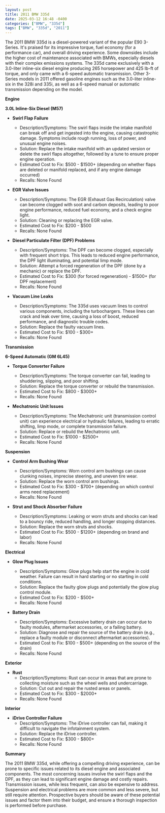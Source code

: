 ```yaml
---
layout: post
title: 2011 BMW 335d
date: 2025-03-12 16:48 -0400
categories: ["BMW", "335d"]
tags: ["BMW", "335d", "2011"]
---
```

The 2011 BMW 335d is a diesel-powered variant of the popular E90 3-Series. It's praised for its impressive torque, fuel economy (for a performance car), and overall driving experience. Some downsides include the higher cost of maintenance associated with BMWs, especially diesels with their complex emissions systems. The 335d came exclusively with a 3.0-liter inline-six diesel engine producing 265 horsepower and 425 lb-ft of torque, and only came with a 6-speed automatic transmission. Other 3-Series models in 2011 offered gasoline engines such as the 3.0-liter inline-six in the 328i and 335i, as well as a 6-speed manual or automatic transmission depending on the model.

**Engine**

**3.0L Inline-Six Diesel (M57)**

*   **Swirl Flap Failure**
    *   Description/Symptoms: The swirl flaps inside the intake manifold can break off and get ingested into the engine, causing catastrophic damage. Symptoms include rough running, loss of power, and unusual engine noises.
    *   Solution: Replace the intake manifold with an updated version or delete the swirl flaps altogether, followed by a tune to ensure proper engine operation.
    *   Estimated Cost to Fix: $500 - $1500+ (depending on whether flaps are deleted or manifold replaced, and if any engine damage occurred)
    *   Recalls: None Found

*   **EGR Valve Issues**
    *   Description/Symptoms: The EGR (Exhaust Gas Recirculation) valve can become clogged with soot and carbon deposits, leading to poor engine performance, reduced fuel economy, and a check engine light.
    *   Solution: Cleaning or replacing the EGR valve.
    *   Estimated Cost to Fix: $200 - $500
    *   Recalls: None Found

*   **Diesel Particulate Filter (DPF) Problems**
    *   Description/Symptoms: The DPF can become clogged, especially with frequent short trips. This leads to reduced engine performance, the DPF light illuminating, and potential limp mode.
    *   Solution: Attempt a forced regeneration of the DPF (done by a mechanic) or replace the DPF.
    *   Estimated Cost to Fix: $300 (for forced regeneration) - $1500+ (for DPF replacement)
    *   Recalls: None Found

*   **Vacuum Line Leaks**
    * Description/Symptoms: The 335d uses vacuum lines to control various components, including the turbochargers. These lines can crack and leak over time, causing a loss of boost, reduced performance, and diagnostic trouble codes.
    * Solution: Replace the faulty vacuum lines.
    * Estimated Cost to Fix: $100 - $300+
    * Recalls: None Found

**Transmission**

**6-Speed Automatic (GM 6L45)**

*   **Torque Converter Failure**
    *   Description/Symptoms: The torque converter can fail, leading to shuddering, slipping, and poor shifting.
    *   Solution: Replace the torque converter or rebuild the transmission.
    *   Estimated Cost to Fix: $800 - $3000+
    *   Recalls: None Found

*   **Mechatronic Unit Issues**
    *   Description/Symptoms: The Mechatronic unit (transmission control unit) can experience electrical or hydraulic failures, leading to erratic shifting, limp mode, or complete transmission failure.
    *   Solution: Replace or rebuild the Mechatronic unit.
    *   Estimated Cost to Fix: $1000 - $2500+
    *   Recalls: None Found

**Suspension**

*   **Control Arm Bushing Wear**
    *   Description/Symptoms: Worn control arm bushings can cause clunking noises, imprecise steering, and uneven tire wear.
    *   Solution: Replace the worn control arm bushings.
    *   Estimated Cost to Fix: $300 - $700+ (depending on which control arms need replacement)
    *   Recalls: None Found

*   **Strut and Shock Absorber Failure**
    *   Description/Symptoms: Leaking or worn struts and shocks can lead to a bouncy ride, reduced handling, and longer stopping distances.
    *   Solution: Replace the worn struts and shocks.
    *   Estimated Cost to Fix: $500 - $1200+ (depending on brand and labor)
    *   Recalls: None Found

**Electrical**

*   **Glow Plug Issues**
    *   Description/Symptoms: Glow plugs help start the engine in cold weather. Failure can result in hard starting or no starting in cold conditions.
    *   Solution: Replace the faulty glow plugs and potentially the glow plug control module.
    *   Estimated Cost to Fix: $200 - $500+
    *   Recalls: None Found

*   **Battery Drain**
    *   Description/Symptoms: Excessive battery drain can occur due to faulty modules, aftermarket accessories, or a failing battery.
    *   Solution: Diagnose and repair the source of the battery drain (e.g., replace a faulty module or disconnect aftermarket accessories).
    *   Estimated Cost to Fix: $100 - $500+ (depending on the source of the drain)
    *   Recalls: None Found

**Exterior**

*   **Rust**
    * Description/Symptoms: Rust can occur in areas that are prone to collecting moisture such as the wheel wells and undercarriage.
    * Solution: Cut out and repair the rusted areas or panels.
    * Estimated Cost to Fix: $300 - $2000+
    * Recalls: None Found

**Interior**

*   **iDrive Controller Failure**
    *   Description/Symptoms: The iDrive controller can fail, making it difficult to navigate the infotainment system.
    *   Solution: Replace the iDrive controller.
    *   Estimated Cost to Fix: $300 - $800+
    *   Recalls: None Found

**Summary**

The 2011 BMW 335d, while offering a compelling driving experience, can be prone to specific issues related to its diesel engine and associated components. The most concerning issues involve the swirl flaps and the DPF, as they can lead to significant engine damage and costly repairs. Transmission issues, while less frequent, can also be expensive to address. Suspension and electrical problems are more common and less severe, but still require attention. Prospective buyers should be aware of these potential issues and factor them into their budget, and ensure a thorough inspection is performed before purchase.

